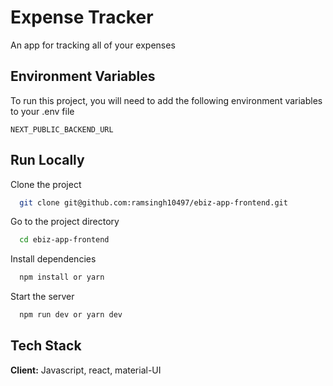 
# Expense Tracker

An app for tracking all of your expenses


## Environment Variables

To run this project, you will need to add the following environment variables to your .env file

`NEXT_PUBLIC_BACKEND_URL`


## Run Locally

Clone the project

```bash
  git clone git@github.com:ramsingh10497/ebiz-app-frontend.git
```

Go to the project directory

```bash
  cd ebiz-app-frontend
```

Install dependencies

```bash
  npm install or yarn
```

Start the server

```bash
  npm run dev or yarn dev
```


## Tech Stack

**Client:** Javascript, react, material-UI

